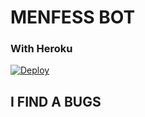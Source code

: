 # MENFESS BOT

### With Heroku
[![Deploy](https://www.herokucdn.com/deploy/button.svg)](https://github.com/LordMudaID/Bot-Menfess-Telegram)


## I FIND A BUGS
